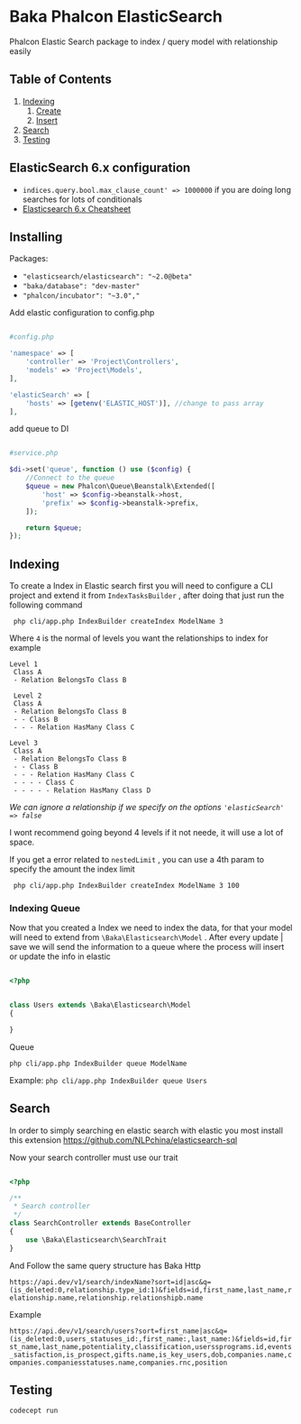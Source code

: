 # Baka Phalcon ElasticSearch

Phalcon Elastic Search package to index / query model with relationship easily

## Table of Contents
1. [Indexing](#indexing)
    1. [Create](#indexing-create)
    1. [Insert](#indexing-insert)
2. [Search](#markdown-header-QueryParser)
4. [Testing](#markdown-header-QueryParser-Extended)

## ElasticSearch 6.x configuration
- `indices.query.bool.max_clause_count' => 1000000` if you are doing long searches for lots of conditionals
- [Elasticsearch 6.x Cheatsheet](http://elasticsearch-cheatsheet.jolicode.com/)

## Installing
Packages:
- `"elasticsearch/elasticsearch": "~2.0@beta"`
- `"baka/database": "dev-master"`
- `"phalcon/incubator": "~3.0","`

Add elastic configuration to config.php

```php

#config.php

'namespace' => [
    'controller' => 'Project\Controllers',
    'models' => 'Project\Models',
],

'elasticSearch' => [
    'hosts' => [getenv('ELASTIC_HOST')], //change to pass array
],

```

add queue to DI

```php

#service.php

$di->set('queue', function () use ($config) {
    //Connect to the queue
    $queue = new Phalcon\Queue\Beanstalk\Extended([
        'host' => $config->beanstalk->host,
        'prefix' => $config->beanstalk->prefix,
    ]);

    return $queue;
});

```

## Indexing
To create a Index in Elastic search first you will need to configure a CLI project and extend it from `IndexTasksBuilder` , after doing that just run the following command

` php cli/app.php IndexBuilder createIndex ModelName 3`

Where `4` is the normal of levels you want the relationships to index for example
```
Level 1
 Class A 
 - Relation BelongsTo Class B

 Level 2
 Class A 
 - Relation BelongsTo Class B
 - - Class B
 - - - Relation HasMany Class C

Level 3
 Class A 
 - Relation BelongsTo Class B
 - - Class B
 - - - Relation HasMany Class C
 - - - - Class C
 - - - - - Relation HasMany Class D
``` 
*We can ignore a relationship if we specify on the options `'elasticSearch' => false`*

I wont recommend going beyond 4 levels if it not neede, it will use a lot of space.

If you get a error related to `nestedLimit` , you can use a 4th param to specify the amount the index limit

` php cli/app.php IndexBuilder createIndex ModelName 3 100`

### Indexing Queue

Now that you created a Index we need to index the data, for that your model will need to extend from `\Baka\Elasticsearch\Model` . After every update | save we will send the information to a queue where the process will insert or update the info in elastic

```php

<?php


class Users extends \Baka\Elasticsearch\Model
{

}
```

Queue

`php cli/app.php IndexBuilder queue ModelName`

Example:
`php cli/app.php IndexBuilder queue Users`


## Search

In order to simply searching en elastic search with elastic you most install this extension https://github.com/NLPchina/elasticsearch-sql

Now your search controller must use our trait

```php

<?php

/**
 * Search controller
 */
class SearchController extends BaseController
{
    use \Baka\Elasticsearch\SearchTrait
}
```

And Follow the same query structure has Baka Http

`https://api.dev/v1/search/indexName?sort=id|asc&q=(is_deleted:0,relationship.type_id:1)&fields=id,first_name,last_name,relationship.name,relationship.relationshipb.name`

Example

`https://api.dev/v1/search/users?sort=first_name|asc&q=(is_deleted:0,users_statuses_id:,first_name:,last_name:)&fields=id,first_name,last_name,potentiality,classification,userssprograms.id,events_satisfaction,is_prospect,gifts.name,is_key_users,dob,companies.name,companies.companiesstatuses.name,companies.rnc,position`

## Testing

```
codecept run
```
